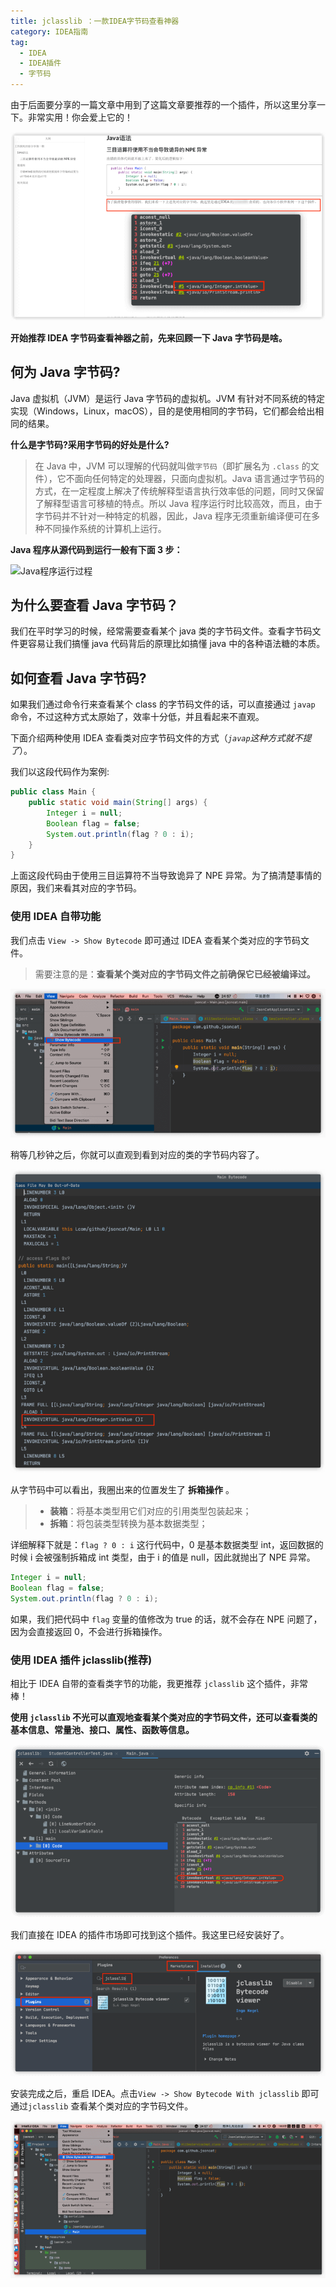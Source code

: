 ```yaml
---
title: jclasslib ：一款IDEA字节码查看神器
category: IDEA指南
tag:
  - IDEA
  - IDEA插件
  - 字节码
---
```


由于后面要分享的一篇文章中用到了这篇文章要推荐的一个插件，所以这里分享一下。非常实用！你会爱上它的！

![](./pictures/jclasslib/image-20201013084919965.png)

**开始推荐 IDEA 字节码查看神器之前，先来回顾一下 Java 字节码是啥。**

## 何为 Java 字节码?

Java 虚拟机（JVM）是运行 Java 字节码的虚拟机。JVM 有针对不同系统的特定实现（Windows，Linux，macOS），目的是使用相同的字节码，它们都会给出相同的结果。

**什么是字节码?采用字节码的好处是什么?**

> 在 Java 中，JVM 可以理解的代码就叫做`字节码`（即扩展名为 `.class` 的文件），它不面向任何特定的处理器，只面向虚拟机。Java 语言通过字节码的方式，在一定程度上解决了传统解释型语言执行效率低的问题，同时又保留了解释型语言可移植的特点。所以 Java 程序运行时比较高效，而且，由于字节码并不针对一种特定的机器，因此，Java 程序无须重新编译便可在多种不同操作系统的计算机上运行。

**Java 程序从源代码到运行一般有下面 3 步：**

![Java程序运行过程](https://my-blog-to-use.oss-cn-beijing.aliyuncs.com/Java%20%E7%A8%8B%E5%BA%8F%E8%BF%90%E8%A1%8C%E8%BF%87%E7%A8%8B.png)

## 为什么要查看 Java 字节码？

我们在平时学习的时候，经常需要查看某个 java 类的字节码文件。查看字节码文件更容易让我们搞懂 java 代码背后的原理比如搞懂 java 中的各种语法糖的本质。

## 如何查看 Java 字节码?

如果我们通过命令行来查看某个 class 的字节码文件的话，可以直接通过 `javap` 命令，不过这种方式太原始了，效率十分低，并且看起来不直观。

下面介绍两种使用 IDEA 查看类对应字节码文件的方式（_`javap`这种方式就不提了_）。

我们以这段代码作为案例:

```java
public class Main {
    public static void main(String[] args) {
        Integer i = null;
        Boolean flag = false;
        System.out.println(flag ? 0 : i);
    }
}
```

上面这段代码由于使用三目运算符不当导致诡异了 NPE 异常。为了搞清楚事情的原因，我们来看其对应的字节码。

### 使用 IDEA 自带功能

我们点击 `View -> Show Bytecode` 即可通过 IDEA 查看某个类对应的字节码文件。

> 需要注意的是：**查看某个类对应的字节码文件之前确保它已经被编译过。**

![使用IDEA自带功能查看Java字节码](./pictures/jclasslib/image-20201012143530226.png)

稍等几秒钟之后，你就可以直观到看到对应的类的字节码内容了。

![](./pictures/jclasslib/image-20201012145127465.png)

从字节码中可以看出，我圈出来的位置发生了 **拆箱操作** 。

> - **装箱**：将基本类型用它们对应的引用类型包装起来；
> - **拆箱**：将包装类型转换为基本数据类型；

详细解释下就是：`flag ? 0 : i` 这行代码中，0 是基本数据类型 int，返回数据的时候 i 会被强制拆箱成 int 类型，由于 i 的值是 null，因此就抛出了 NPE 异常。

```java
Integer i = null;
Boolean flag = false;
System.out.println(flag ? 0 : i);
```

如果，我们把代码中 `flag` 变量的值修改为 true 的话，就不会存在 NPE 问题了，因为会直接返回 0，不会进行拆箱操作。

### 使用 IDEA 插件 jclasslib(推荐)

相比于 IDEA 自带的查看类字节的功能，我更推荐 `jclasslib` 这个插件，非常棒！

**使用 `jclasslib` 不光可以直观地查看某个类对应的字节码文件，还可以查看类的基本信息、常量池、接口、属性、函数等信息。**

![](./pictures/jclasslib/image-20201012145646086.png)

我们直接在 IDEA 的插件市场即可找到这个插件。我这里已经安装好了。

![](./pictures/jclasslib/image-20201012145900911.png)

安装完成之后，重启 IDEA。点击`View -> Show Bytecode With jclasslib` 即可通过`jclasslib` 查看某个类对应的字节码文件。

![使用IDEA插件jclasslib查看类的字节码](./pictures/jclasslib/image-20201012150252106.png)